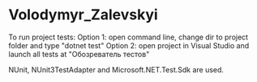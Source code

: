 # Volodymyr_Zalevskyi
To run project tests:
 Option 1: open command line, change dir to project folder and type "dotnet test"
 Option 2: open project in Visual Studio and launch all tests at "Обозреватель тестов" 

NUnit, NUnit3TestAdapter and Microsoft.NET.Test.Sdk are used.
